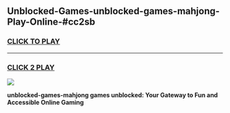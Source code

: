 
## Unblocked-Games-unblocked-games-mahjong-Play-Online-#cc2sb
<h3>
<a href="https://premium.freeplayer.one?title=unblocked-games-mahjong&ref=27F">CLICK TO PLAY</a></h3>
<hr>

<h3>
<a href="https://premium.freeplayer.one?title=unblocked-games-mahjong&ref=27F">CLICK 2 PLAY</a>
  
</h3>

<a href="https://premium.freeplayer.one?title=unblocked-games-mahjong&ref=27F"><img src="https://clearcache.store/games.png"></a>


**unblocked-games-mahjong games unblocked: Your Gateway to Fun and Accessible Online Gaming**
